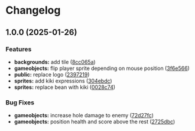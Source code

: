 # Changelog

## 1.0.0 (2025-01-26)


### Features

* **backgrounds:** add tile ([8cc065a](https://github.com/remarkablegames/kiki-and-boba/commit/8cc065aa47f537af7b29f0ab4b3e7910b8651ce7))
* **gameobjects:** flip player sprite depending on mouse position ([3f6e566](https://github.com/remarkablegames/kiki-and-boba/commit/3f6e566a5196b4498c5e04816dc394189ba1e820))
* **public:** replace logo ([2397219](https://github.com/remarkablegames/kiki-and-boba/commit/2397219c5af1ab1d955ae413ea8588cc63ab2672))
* **sprites:** add kiki expressions ([304ebdc](https://github.com/remarkablegames/kiki-and-boba/commit/304ebdccf8bd1aa07db0b676876b3585c07d21c1))
* **sprites:** replace bean with kiki ([0028c74](https://github.com/remarkablegames/kiki-and-boba/commit/0028c7400033fe0da4c3dd58057810811d89781b))


### Bug Fixes

* **gameobjects:** increase hole damage to enemy ([72d27fc](https://github.com/remarkablegames/kiki-and-boba/commit/72d27fcd9745661aaa7a321dcaf4ae7a4de6db7f))
* **gameobjects:** position health and score above the rest ([2725dbc](https://github.com/remarkablegames/kiki-and-boba/commit/2725dbc948c889de3ce3e91c9d5ae60860afc0d6))
